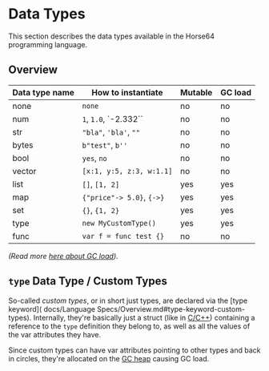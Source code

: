 
Data Types
==========

This section describes the data types available in the Horse64
programming language.

Overview
--------

| Data type name   | How to instantiate        | Mutable | GC load |
|------------------|---------------------------|---------|---------|
| none             | `none`                    | no      | no      |
| num              | `1`, `1.0`, `-2.332``     | no      | no      |
| str              | `"bla"`, `'bla'`, `""`    | no      | no      |
| bytes            | `b"test"`, `b''`          | no      | no      |
| bool             | `yes`, `no`               | no      | no      |
| vector           | `[x:1, y:5, z:3, w:1.1]`  | no      | no      |
| list             | `[]`, `[1, 2]`            | yes     | yes     |
| map              | `{"price"-> 5.0}`, `{->}` | yes     | yes     |
| set              | `{}`, `{1, 2}`            | yes     | yes     |
| type             | `new MyCustomType()`      | yes     | yes     |
| func             | `var f = func test {}`    | no      | no      |

*(Read more [here about GC load](docs/Runtime.md#garbage-collection)).*

`type` Data Type / Custom Types
-------------------------------

So-called *custom types*, or in short just types, are declared via
the [type keyword](
docs/Language Specs/Overview.md#type-keyword-custom-types).
Internally, they're basically just a struct (like in [C/C++](
https://en.wikipedia.org/wiki/C_%28programming_language%29))
containing a reference to the `type` definition they belong to,
as well as all the values of the var attributes they have.

Since custom types can have var attributes pointing to other types
and back in circles, they're allocated on the [
GC heap](docs/Runtime.md#garbage-collection) causing GC load.

